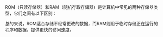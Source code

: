 ROM（只读存储器）和RAM（随机存取存储器）是计算机中常见的两种存储器类型，它们之间有以下区别：


总的来说，ROM适合存储不经常更改的数据，而RAM则用于临时存储正在运行的程序和数据，提供更快的访问速度。